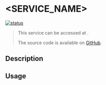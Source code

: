 # <SERVICE_NAME>

[![status]()](<SERVICE_URL>)

> This service can be accessed at [](<SERVICE_URL>).
>
> The source code is available on [GitHub](<SERVICE_GITHUB_URL>).

## Description

## Usage
